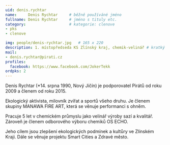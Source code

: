 ```yaml
---
uid: denis.rychtar
name:     Denis Rychtar  	# běžně používáné jméno
fullname: Denis Rychtar  	# jméno s tituly etc.
category:                   # kategorie: clenove
- pks
- clenove

img: people/denis-rychtar.jpg   # 165 x 220
description: 1. místopředseda KS Zlínský kraj, chemik-velinář # kratký popis, max 160 znaků
mail:
- denis.rychtar@pirati.cz
profiles:
  facebook: https://www.facebook.com/JokerTekk
ordpks: 2
---
```


Denis Rychtar (*14. srpna 1990, Nový Jičín) je podporovatel Pirátů od roku 2009 a členem od roku 2015.

Ekologický aktivista, milovník zvířat a sportů všeho druhu. Je členem skupiny MANAWA FIRE ART, která se věnuje performanci s ohněm.

Pracuje 5 let v chemickém průmyslu jako velinář výroby sazí a kvalitář. Zároveň je členem odborového výboru chemiků OS ECHO.

Jeho cílem jsou zlepšení ekologických podmínek a kultůry ve Zlínském Kraji. Dále se věnuje projektu Smart Cities a Zdravé město.
